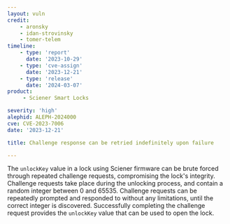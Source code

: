 ```yaml
---
layout: vuln
credit:
    - aronsky
    - idan-strovinsky
    - tomer-telem
timeline:
    - type: 'report'
      date: '2023-10-29'
    - type: 'cve-assign'
      date: '2023-12-21'
    - type: 'release'
      date: '2024-03-07'
product:
     - Sciener Smart Locks

severity: 'high'
alephid: ALEPH-2024000
cve: CVE-2023-7006
date: '2023-12-21'

title: Challenge response can be retried indefinitely upon failure

---
```

The `unlockKey` value in a lock using Sciener firmware can be brute forced
through repeated challenge requests, compromising the lock's integrity.
Challenge requests take place during the unlocking process, and contain a random
integer between 0 and 65535. Challenge requests can be repeatedly prompted and
responded to without any limitations, until the correct integer is discovered.
Successfully completing the challenge request provides the `unlockKey` value
that can be used to open the lock.
